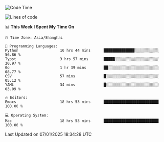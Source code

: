 <!--START_SECTION:waka-->
![Code Time](http://img.shields.io/badge/Code%20Time-2%2C444%20hrs%206%20mins-blue)

![Lines of code](https://img.shields.io/badge/From%20Hello%20World%20I%27ve%20Written-310.0%20thousand%20lines%20of%20code-blue)

📊 **This Week I Spent My Time On** 

```text
🕑︎ Time Zone: Asia/Shanghai

💬 Programming Languages: 
Python                   10 hrs 44 mins      ██████████████░░░░░░░░░░░   56.86 % 
Typst                    3 hrs 57 mins       █████░░░░░░░░░░░░░░░░░░░░   20.97 % 
Go                       1 hr 39 mins        ██░░░░░░░░░░░░░░░░░░░░░░░   08.77 % 
CSV                      57 mins             █░░░░░░░░░░░░░░░░░░░░░░░░   05.12 % 
YAML                     34 mins             █░░░░░░░░░░░░░░░░░░░░░░░░   03.09 % 

🔥 Editors: 
Emacs                    18 hrs 53 mins      █████████████████████████   100.00 % 

💻 Operating System: 
Mac                      18 hrs 53 mins      █████████████████████████   100.00 % 
```


 Last Updated on 07/01/2025 18:34:28 UTC
<!--END_SECTION:waka-->
